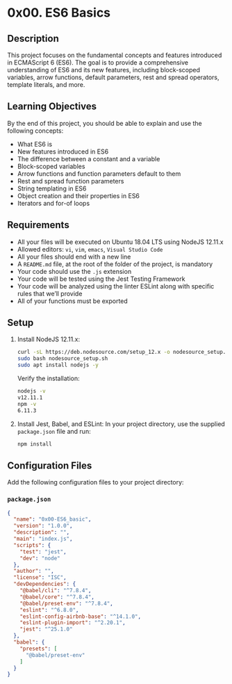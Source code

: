 # 0x00. ES6 Basics

## Description
This project focuses on the fundamental concepts and features introduced in ECMAScript 6 (ES6). The goal is to provide a comprehensive understanding of ES6 and its new features, including block-scoped variables, arrow functions, default parameters, rest and spread operators, template literals, and more.

## Learning Objectives
By the end of this project, you should be able to explain and use the following concepts:
- What ES6 is
- New features introduced in ES6
- The difference between a constant and a variable
- Block-scoped variables
- Arrow functions and function parameters default to them
- Rest and spread function parameters
- String templating in ES6
- Object creation and their properties in ES6
- Iterators and for-of loops

## Requirements
- All your files will be executed on Ubuntu 18.04 LTS using NodeJS 12.11.x
- Allowed editors: `vi`, `vim`, `emacs`, `Visual Studio Code`
- All your files should end with a new line
- A `README.md` file, at the root of the folder of the project, is mandatory
- Your code should use the `.js` extension
- Your code will be tested using the Jest Testing Framework
- Your code will be analyzed using the linter ESLint along with specific rules that we’ll provide
- All of your functions must be exported

## Setup
1. Install NodeJS 12.11.x:
    ```bash
    curl -sL https://deb.nodesource.com/setup_12.x -o nodesource_setup.sh
    sudo bash nodesource_setup.sh
    sudo apt install nodejs -y
    ```
    Verify the installation:
    ```bash
    nodejs -v
    v12.11.1
    npm -v
    6.11.3
    ```

2. Install Jest, Babel, and ESLint:
    In your project directory, use the supplied `package.json` file and run:
    ```bash
    npm install
    ```

## Configuration Files
Add the following configuration files to your project directory:

### `package.json`
```json
{
  "name": "0x00-ES6_basic",
  "version": "1.0.0",
  "description": "",
  "main": "index.js",
  "scripts": {
    "test": "jest",
    "dev": "node"
  },
  "author": "",
  "license": "ISC",
  "devDependencies": {
    "@babel/cli": "^7.8.4",
    "@babel/core": "^7.8.4",
    "@babel/preset-env": "^7.8.4",
    "eslint": "^6.8.0",
    "eslint-config-airbnb-base": "^14.1.0",
    "eslint-plugin-import": "^2.20.1",
    "jest": "^25.1.0"
  },
  "babel": {
    "presets": [
      "@babel/preset-env"
    ]
  }
}


